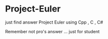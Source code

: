 # Project-Euler
just find answer Project Euler using Cpp  , C , C#

Remember not pro's answer ... just for student
